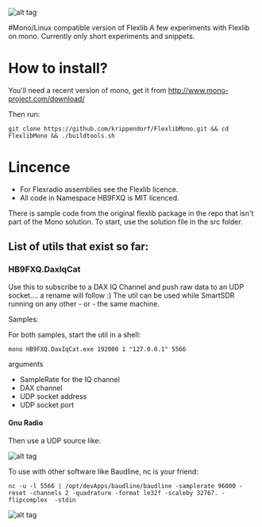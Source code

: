 ![alt tag](https://travis-ci.org/krippendorf/FlexlibMono.svg?branch=master)

#Mono/Linux compatible version of Flexlib
A few experiments with Flexlib on mono.
Currently only short experiments and snippets.

# How to install?
You'll need a recent version of mono, get it from http://www.mono-project.com/download/ 

Then run: 
```
git clone https://github.com/krippendorf/FlexlibMono.git && cd FlexlibMono && ./buildtools.sh
```

# Lincence
* For Flexradio assemblies see the Flexlib licence.
* All code in Namespace HB9FXQ is MIT licenced.


There is sample code from the original flexlib package in the repo that isn't part of the Mono solution. To start, use the solution file in the src folder. 

## List of utils that exist so far: 

### HB9FXQ.DaxIqCat
Use this to subscribe to a DAX IQ Channel and push raw data to an UDP socket.... a rename will follow :) 
The util can be used while SmartSDR running on any other - or - the same machine.

Samples:

For both samples, start the util in a shell: 

```
mono HB9FXQ.DaxIqCat.exe 192000 1 "127.0.0.1" 5566
```

 arguments
* SampleRate for the IQ channel
* DAX channel
* UDP socket address
* UDP socket port

#### Gnu Radio

Then use a UDP source like: 

![alt tag](https://raw.githubusercontent.com/krippendorf/FlexlibMono/master/doc/img/grc_iq.png)

To use with other software like Baudline, nc is your friend:

```
nc -u -l 5566 | /opt/devApps/baudline/baudline -samplerate 96000 -reset -channels 2 -quadrature -format le32f -scaleby 32767. -flipcomplex  -stdin
```

![alt tag](https://raw.githubusercontent.com/krippendorf/FlexlibMono/master/doc/img/baudline_iq.png)
